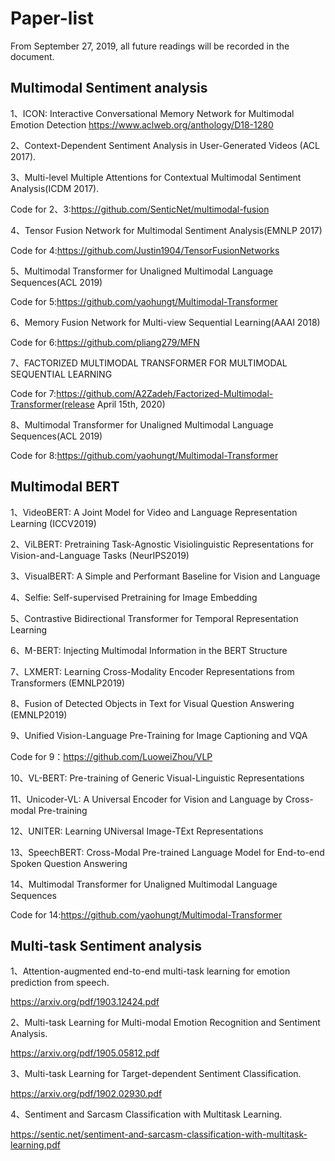 # Paper-list
From September 27, 2019, all future readings will be recorded in the document.

## Multimodal Sentiment analysis
1、ICON: Interactive Conversational Memory Network for Multimodal Emotion Detection
https://www.aclweb.org/anthology/D18-1280

2、Context-Dependent Sentiment Analysis in User-Generated Videos (ACL 2017).

3、Multi-level Multiple Attentions for Contextual Multimodal Sentiment Analysis(ICDM 2017).

Code for 2、3:https://github.com/SenticNet/multimodal-fusion

4、Tensor Fusion Network for Multimodal Sentiment Analysis(EMNLP 2017)

Code for 4:https://github.com/Justin1904/TensorFusionNetworks

5、Multimodal Transformer for Unaligned Multimodal Language Sequences(ACL 2019)

Code for 5:https://github.com/yaohungt/Multimodal-Transformer

6、Memory Fusion Network for Multi-view Sequential Learning(AAAI 2018)

Code for 6:https://github.com/pliang279/MFN

7、FACTORIZED MULTIMODAL TRANSFORMER FOR MULTIMODAL SEQUENTIAL LEARNING

Code for 7:https://github.com/A2Zadeh/Factorized-Multimodal-Transformer(release April 15th, 2020)

8、Multimodal Transformer for Unaligned Multimodal Language Sequences(ACL 2019)

Code for 8:https://github.com/yaohungt/Multimodal-Transformer

## Multimodal BERT
1、VideoBERT: A Joint Model for Video and Language Representation Learning (ICCV2019)

2、ViLBERT: Pretraining Task-Agnostic Visiolinguistic Representations for Vision-and-Language Tasks (NeurIPS2019)

3、VisualBERT: A Simple and Performant Baseline for Vision and Language

4、Selfie: Self-supervised Pretraining for Image Embedding

5、Contrastive Bidirectional Transformer for Temporal Representation Learning

6、M-BERT: Injecting Multimodal Information in the BERT Structure

7、LXMERT: Learning Cross-Modality Encoder Representations from Transformers (EMNLP2019)

8、Fusion of Detected Objects in Text for Visual Question Answering (EMNLP2019)

9、Unified Vision-Language Pre-Training for Image Captioning and VQA 

Code for 9：https://github.com/LuoweiZhou/VLP

10、VL-BERT: Pre-training of Generic Visual-Linguistic Representations

11、Unicoder-VL: A Universal Encoder for Vision and Language by Cross-modal Pre-training

12、UNITER: Learning UNiversal Image-TExt Representations

13、SpeechBERT: Cross-Modal Pre-trained Language Model for End-to-end Spoken Question Answering

14、Multimodal Transformer for Unaligned Multimodal Language Sequences

Code for 14:https://github.com/yaohungt/Multimodal-Transformer

## Multi-task Sentiment analysis
1、Attention-augmented end-to-end multi-task learning for emotion prediction from speech.

https://arxiv.org/pdf/1903.12424.pdf

2、Multi-task Learning for Multi-modal Emotion Recognition and Sentiment Analysis.

https://arxiv.org/pdf/1905.05812.pdf

3、Multi-task Learning for Target-dependent Sentiment Classification.

https://arxiv.org/pdf/1902.02930.pdf

4、Sentiment and Sarcasm Classification with Multitask Learning.

https://sentic.net/sentiment-and-sarcasm-classification-with-multitask-learning.pdf
